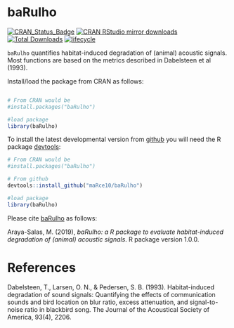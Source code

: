 # baRulho

[![CRAN\_Status\_Badge](http://www.r-pkg.org/badges/version/baRulho)](https://cran.r-project.org/package=baRulho)
[![CRAN RStudio mirror downloads](http://cranlogs.r-pkg.org/badges/baRulho)](http://www.r-pkg.org/pkg/baRulho)
[![Total Downloads](http://cranlogs.r-pkg.org/badges/grand-total/baRulho)](http://www.r-pkg.org/badges/grand-total/baRulho)
[![lifecycle](https://img.shields.io/badge/lifecycle-experimental-orange.svg)](https://www.tidyverse.org/lifecycle/#experimental)

`baRulho` quantifies habitat-induced degradation of (animal) acoustic signals. Most functions are based on the metrics described in Dabelsteen et al (1993).

Install/load the package from CRAN as follows:

```r

# From CRAN would be
#install.packages("baRulho")

#load package
library(baRulho)

```

To install the latest developmental version from [github](http://github.com/) you will need the R package [devtools](https://cran.r-project.org/package=devtools):

```r
# From CRAN would be
#install.packages("baRulho")

# From github
devtools::install_github("maRce10/baRulho")

#load package
library(baRulho)

```

Please cite [baRulho](https://cran.r-project.org/package=baRulho) as follows:

Araya-Salas, M. (2019), *baRulho: a R package to evaluate habitat-induced degradation of (animal) acoustic signals*. R package version 1.0.0.

# References

Dabelsteen, T., Larsen, O. N., & Pedersen, S. B. (1993). Habitat-induced degradation of sound signals: Quantifying the effects of communication sounds and bird location on blur ratio, excess attenuation, and signal-to-noise ratio in blackbird song. The Journal of the Acoustical Society of America, 93(4), 2206.
